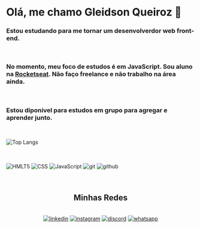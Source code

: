 # Olá, me chamo Gleidson Queiroz 👋

### Estou estudando para me tornar um desenvolverdor web front-end.
<br>

### No momento, meu foco de estudos é em JavaScript. Sou aluno na 	[Rocketseat](https://www.rocketseat.com.br/).  Não faço freelance e não trabalho na área ainda.
<br>

### Estou diponível para estudos em grupo para agregar e aprender junto.
<br>


![Top Langs](https://github-readme-stats.vercel.app/api/top-langs/?username=queiiroz&layout=compact&bg_color=00000000&theme=dark)
<br>
<br>


<div style="display: inline_block"><br>
<img alt="HMLT5" src="https://img.shields.io/badge/HTML5-E34F26?style=for-the-badge&logo=html5&logoColor=white" />
<img alt="CSS" src="https://img.shields.io/badge/CSS-007acc?&style=for-the-badge&logo=css3&logoColor=white"/>
<img alt="JavaScript" src="https://img.shields.io/badge/JavaScript-F7DF1E?style=for-the-badge&logo=javascript&logoColor=black"/>
<img alt="git" src="https://img.shields.io/badge/GIT-E44C30?style=for-the-badge&logo=git&logoColor=white"/>
<img alt="github" src="https://img.shields.io/badge/GitHub-000000?style=for-the-badge&logo=github&logoColor=white"/>
</div> <br><br>


## <div style="text-align: center"> Minhas Redes </div>

<div style="display: inline_block; text-align: center"><br>
<a href="https://www.linkedin.com/in/gleidson-queiroz-32354a27a/"><img alt="linkedin" src="https://img.shields.io/badge/LinkedIn-0077B5?style=for-the-badge&logo=linkedin&logoColor=white"/></a>
<a href="https://www.instagram.com/queirozdj/"><img alt="instagram" src="	https://img.shields.io/badge/Instagram-E4490F?style=for-the-badge&logo=instagram&logoColor=white"/></a>
<a href="https://discord.com/users/queiroziim"><img alt="discord" src="https://img.shields.io/badge/Discord-7289DA?style=for-the-badge&logo=discord&logoColor=white"/></a>
<a href="https://api.whatsapp.com/send/?phone=%2B5584999184746&text&type=phone_number&app_absent=0"><img alt="whatsapp" src="https://img.shields.io/badge/WhatsApp-25D366?style=for-the-badge&logo=whatsapp&logoColor=white"/></a>
</div>
